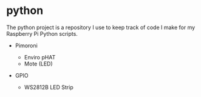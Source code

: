 # python
The python project is a repository I use to keep track of code I make for my Raspberry Pi Python scripts.

- Pimoroni
  - Enviro pHAT
  - Mote (LED)

- GPIO
  - WS2812B LED Strip
